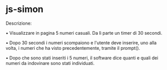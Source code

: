 # js-simon

Descrizione:

• Visualizzare in pagina 5 numeri casuali. Da lì parte un timer di 30 secondi.

• Dopo 30 secondi i numeri scompaiono e l'utente deve inserire, uno alla volta, i numeri che ha visto precedentemente, tramite il prompt().

• Dopo che sono stati inseriti i 5 numeri, il software dice quanti e quali dei numeri da indovinare sono stati individuati.
